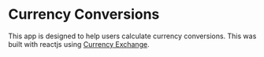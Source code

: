 # Currency Conversions

This app is designed to help users calculate currency conversions. This was built with reactjs using [Currency Exchange](https://rapidapi.com/fyhao/api/currency-exchange).
